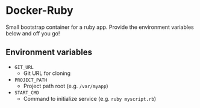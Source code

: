 Docker-Ruby
=======================

Small bootstrap container for a ruby app.  Provide the environment variables below and off you go!

Environment variables
---------------------

* `GIT_URL`
  - Git URL for cloning
* `PROJECT_PATH`
  - Project path root (e.g. `/var/myapp`)
* `START_CMD`
  - Command to initialize service (e.g. `ruby myscript.rb`)
